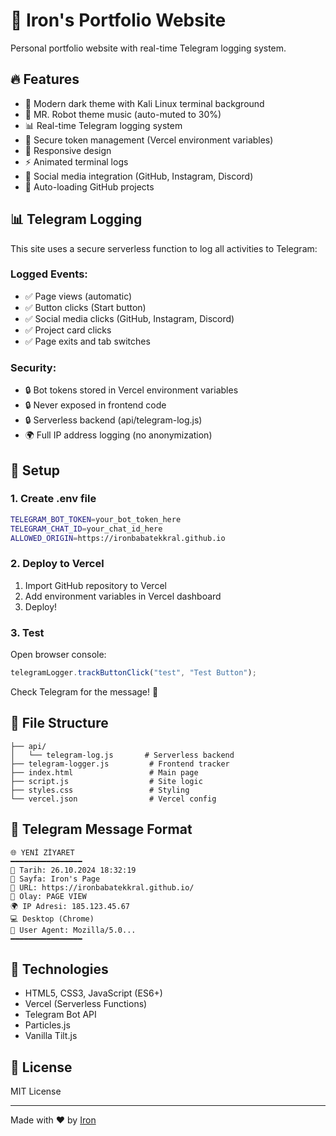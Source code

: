 # 🚀 Iron's Portfolio Website

Personal portfolio website with real-time Telegram logging system.

## 🔥 Features

- 🎨 Modern dark theme with Kali Linux terminal background
- 🎵 MR. Robot theme music (auto-muted to 30%)
- 📊 Real-time Telegram logging system
- 🔐 Secure token management (Vercel environment variables)
- 📱 Responsive design
- ⚡ Animated terminal logs
- 🎯 Social media integration (GitHub, Instagram, Discord)
- 📂 Auto-loading GitHub projects

## 📊 Telegram Logging

This site uses a secure serverless function to log all activities to Telegram:

### Logged Events:

- ✅ Page views (automatic)
- ✅ Button clicks (Start button)
- ✅ Social media clicks (GitHub, Instagram, Discord)
- ✅ Project card clicks
- ✅ Page exits and tab switches

### Security:

- 🔒 Bot tokens stored in Vercel environment variables
- 🔒 Never exposed in frontend code
- 🔒 Serverless backend (api/telegram-log.js)
- 🌍 Full IP address logging (no anonymization)

## 🚀 Setup

### 1. Create .env file

```bash
TELEGRAM_BOT_TOKEN=your_bot_token_here
TELEGRAM_CHAT_ID=your_chat_id_here
ALLOWED_ORIGIN=https://ironbabatekkral.github.io
```

### 2. Deploy to Vercel

1. Import GitHub repository to Vercel
2. Add environment variables in Vercel dashboard
3. Deploy!

### 3. Test

Open browser console:

```javascript
telegramLogger.trackButtonClick("test", "Test Button");
```

Check Telegram for the message! 🎉

## 📁 File Structure

```
├── api/
│   └── telegram-log.js       # Serverless backend
├── telegram-logger.js         # Frontend tracker
├── index.html                 # Main page
├── script.js                  # Site logic
├── styles.css                 # Styling
└── vercel.json                # Vercel config
```

## 📱 Telegram Message Format

```
🌐 YENİ ZİYARET
━━━━━━━━━━━━━━━━
📅 Tarih: 26.10.2024 18:32:19
📄 Sayfa: Iron's Page
🔗 URL: https://ironbabatekkral.github.io/
🎯 Olay: PAGE VIEW
🌍 IP Adresi: 185.123.45.67
💻 Desktop (Chrome)
📱 User Agent: Mozilla/5.0...
━━━━━━━━━━━━━━━━
```

## 🔧 Technologies

- HTML5, CSS3, JavaScript (ES6+)
- Vercel (Serverless Functions)
- Telegram Bot API
- Particles.js
- Vanilla Tilt.js

## 📝 License

MIT License

---

Made with ❤️ by [Iron](https://github.com/ironbabatekkral)
